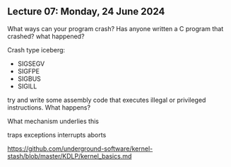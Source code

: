 ## Lecture 07: Monday, 24 June 2024

What ways can your program crash? Has anyone written a C program that crashed? what happened?

Crash type iceberg:
 - SIGSEGV
 - SIGFPE
 - SIGBUS
 - SIGILL

try and write some assembly code that executes illegal or privileged instructions. What happens?

What mechanism underlies this

traps exceptions interrupts aborts

<https://github.com/underground-software/kernel-stash/blob/master/KDLP/kernel_basics.md>

